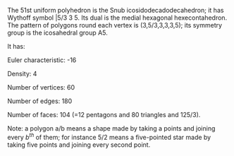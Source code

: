 The 51st uniform polyhedron is the Snub icosidodecadodecahedron; it has
Wythoff symbol |5/3 3 5. Its dual is the medial hexagonal
hexecontahedron. The pattern of polygons round each vertex is
(3,5/3,3,3,3,5); its symmetry group is the icosahedral group A5.

It has:

Euler characteristic: -16

Density: 4

Number of vertices: 60

Number of edges: 180

Number of faces: 104 (=12 pentagons and 80 triangles and
12<span>5/3</span>).

Note: a polygon a/b means a shape made by taking a points and joining
every $b^{th}$ of them; for instance 5/2 means a five-pointed star made
by taking five points and joining every second point.
